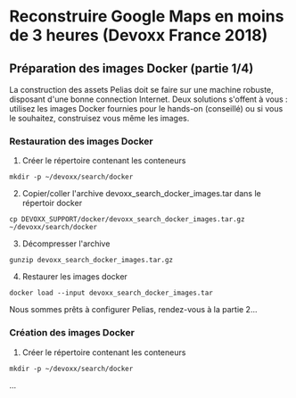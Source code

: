 # Reconstruire Google Maps en moins de 3 heures (Devoxx France 2018)

## Préparation des images Docker (partie 1/4)
La construction des assets Pelias doit se faire sur une machine robuste, disposant d'une bonne connection Internet. Deux solutions s'offent à vous : utilisez les images Docker fournies pour le hands-on (conseillé) ou si vous le souhaitez, construisez vous même les images.

### Restauration des images Docker
1. Créer le répertoire contenant les conteneurs
```
mkdir -p ~/devoxx/search/docker
```
2. Copier/coller l'archive devoxx_search_docker_images.tar dans le répertoir docker
```
cp DEVOXX_SUPPORT/docker/devoxx_search_docker_images.tar.gz ~/devoxx/search/docker
```
3. Décompresser l'archive
```
gunzip devoxx_search_docker_images.tar.gz
```
4. Restaurer les images docker
```
docker load --input devoxx_search_docker_images.tar
```
Nous sommes prêts à configurer Pelias, rendez-vous à la partie 2...

### Création des images Docker 
1. Créer le répertoire contenant les conteneurs
```
mkdir -p ~/devoxx/search/docker
```
...